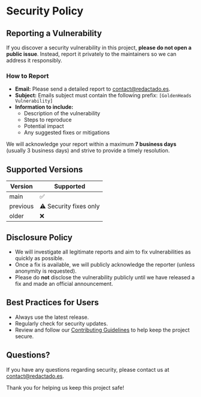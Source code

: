 # Security Policy

## Reporting a Vulnerability

If you discover a security vulnerability in this project, **please do not open a public issue**. Instead, report it privately to the maintainers so we can address it responsibly.

### How to Report

- **Email:** Please send a detailed report to [contact@redactado.es](mailto:contact@redactado.es).
- **Subject:** Emails subject must contain the following prefix: ``[GoldenHeads Vulnerability]``
- **Information to include:**
    - Description of the vulnerability
    - Steps to reproduce
    - Potential impact
    - Any suggested fixes or mitigations

We will acknowledge your report within a maximum **7 business days** (usually 3 business days) and strive to provide a timely resolution.

## Supported Versions

| Version    | Supported          |
|------------|-------------------|
| main       | ✅                 |
| previous   | ⚠️ Security fixes only |
| older      | ❌                |

## Disclosure Policy

- We will investigate all legitimate reports and aim to fix vulnerabilities as quickly as possible.
- Once a fix is available, we will publicly acknowledge the reporter (unless anonymity is requested).
- Please do **not** disclose the vulnerability publicly until we have released a fix and made an official announcement.

## Best Practices for Users

- Always use the latest release.
- Regularly check for security updates.
- Review and follow our [Contributing Guidelines](docs/CONTRIBUTING.md) to help keep the project secure.

## Questions?

If you have any questions regarding security, please contact us at [contact@redactado.es](mailto:contact@redactado.es).

Thank you for helping us keep this project safe!

